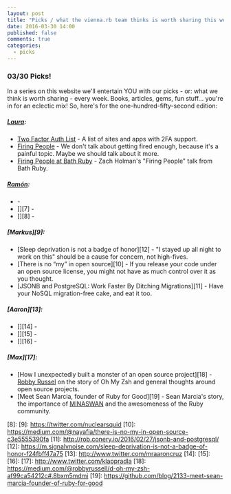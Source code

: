 ```yaml
---
layout: post
title: "Picks / what the vienna.rb team thinks is worth sharing this week"
date: 2016-03-30 14:00
published: false
comments: true
categories:
  - picks
---
```


### 03/30 Picks!

In a series on this website we'll entertain YOU with our picks - or: what we think is worth sharing - every week.
Books, articles, gems, fun stuff... you're in for an eclectic mix! So, here's for the one-hundred-fifty-second edition:

##### [Laura][1]:
- [Two Factor Auth List][2] - A list of sites and apps with 2FA support. 
- [Firing People][3] - We don't talk about getting fired enough, because it's a painful topic. Maybe we should talk about it more.
- [Firing People at Bath Ruby][4] - Zach Holman's "Firing People" talk from Bath Ruby.

##### [Ramón][5]:
- [][6] -
- [][7] -
- [][8] -

##### [Markus][9]:
- [Sleep deprivation is not a badge of honor][12] - "I stayed up all night to work on this" should be a cause for concern, not high-fives.
- [There is no “my” in open source][10] - If you release your code under an open source license, you might not have as much control over it as you thought.
- [JSONB and PostgreSQL: Work Faster By Ditching Migrations][11] - Have your NoSQL migration-free cake, and eat it too.

##### [Aaron][13]:
- [][14] -
- [][15] -
- [][16] -

##### [Max][17]:
- [How I unexpectedly built a monster of an open source project][18] - [Robby Russel](https://twitter.com/robbyrussell) on the story of Oh My Zsh and general thoughts around open source projects.
- [Meet Sean Marcia, founder of Ruby for Good][19] - Sean Marcia's story, the importance of [MINASWAN](https://en.wikipedia.org/wiki/MINASWAN) and the awesomeness of the Ruby community.

[1]: http://www.twitter.com/alicetragedy
[2]: https://twofactorauth.org/
[3]: https://zachholman.com/talk/firing-people
[4]: https://www.youtube.com/watch?v=dxGen7sPWTw
[5]: https://twitter.com/senorhuidobro
[6]:
[7]:
[8]:
[9]: https://twitter.com/nuclearsquid
[10]: https://medium.com/@nayafia/there-is-no-my-in-open-source-c3e5555390fa
[11]: http://rob.conery.io/2016/02/27/jsonb-and-postgresql/
[12]: https://m.signalvnoise.com/sleep-deprivation-is-not-a-badge-of-honor-f24fbff47a75
[13]: http://www.twitter.com/mraaroncruz
[14]:
[15]:
[16]:
[17]: http://www.twitter.com/klappradla
[18]: https://medium.com/@robbyrussell/d-oh-my-zsh-af99ca54212c#.8bxm5mdmi
[19]: https://github.com/blog/2133-meet-sean-marcia-founder-of-ruby-for-good
